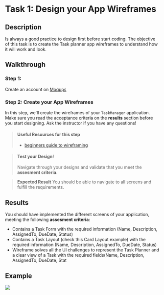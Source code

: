 # Task 1: Design your App Wireframes

## Description

Is always a good practice to design first before start coding. The objective of this task is to create the Task planner app wireframes to understand how it will work and look.

## Walkthrough

### Step 1: 
Create an account on <a href="https://moqups.com/" target="_blank">Moqups</a>

### Step 2: Create your App Wireframes

In this step, we'll create the wireframes of your `TaskManager` application. Make sure you read the acceptance criteria on the **results** section before
you start designing. Ask the instructor if you have any questions!

> #### Useful Resources for this step
> - <a href="https://webdesign.tutsplus.com/articles/a-beginners-guide-to-wireframing--webdesign-7399" target="_blank">beginners guide to wireframing</a>


> #### Test your Design!
> Navigate through your designs and validate that you meet the **assesment criteria**. 

> **Expected Result**
> You should be able to navigate to all screens and fulfill the requirements.


## Results

You should have implemented the different screens of your application, meeting the following **assesment criteria**:

* Contains a Task Form with the required information (Name, Description, AssignedTo, DueDate, Status)
* Contains a Task Layout (check this Card Layout example) with the required information (Name, Description, AssignedTo, DueDate, Status)
* Wireframe solves all the UI challenges to represent the Task Planner and a clear view of a Task with the required fields(Name, Description, AssignedTo, DueDate, Stat

## Example

![](https://github.com/generation-org/jwd-final-project/blob/main/task-1/images/wireframes.png)
